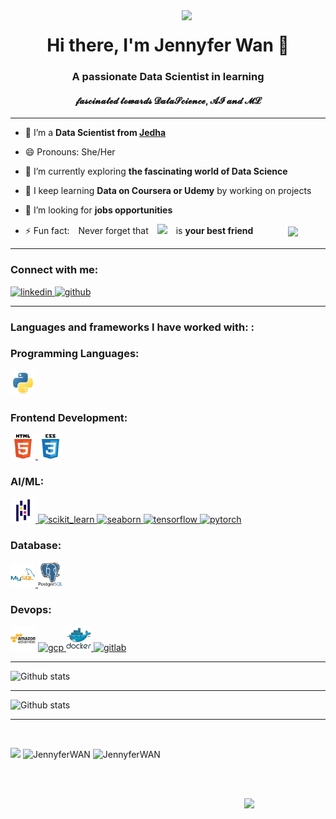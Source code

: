 
<img align='right' src="https://media.giphy.com/media/M9gbBd9nbDrOTu1Mqx/giphy.gif" width="230">

<h1 align="center">Hi there, I'm Jennyfer Wan 👋</h1>

<h3 align="center">A passionate Data Scientist in learning</h3> 
<h4 align="center">𝓯𝓪𝓼𝓬𝓲𝓷𝓪𝓽𝓮𝓭  𝓽𝓸𝔀𝓪𝓻𝓭𝓼  𝓓𝓪𝓽𝓪𝓢𝓬𝓲𝓮𝓷𝓬𝓮,  𝓐𝓘  𝓪𝓷𝓭  𝓜𝓛</h4>   
     
_______________________________________________________________________

- 👯 I’m a **Data Scientist from [Jedha](https://https://www.jedha.co/)**

- 😄 Pronouns: She/Her

- 🔭 I’m currently exploring **the fascinating world of Data Science**

- 🌱 I keep learning **Data on Coursera or Udemy** by working on projects

- 🤝 I’m looking for **jobs opportunities**

- ⚡ Fun fact:　Never forget that　<img src="http://assets.stickpng.com/images/580b57fcd9996e24bc43c51f.png" width="80">　is **your best friend**　　　　<img align="center" src="https://media4.giphy.com/media/Ll22OhMLAlVDb8UQWe/giphy.gif" width="60">

_______________________________________________________________________

<h3 align="left">Connect with me:</h3>
<p align="left">
<a href="https://www.linkedin.com/in/jennyferwan/" target="_blank" rel="noreferrer"> <img src="https://cdn-icons-png.flaticon.com/512/174/174857.png" alt="linkedin" width="40" height="40"/> </a> 
<a href="https://github.com/JennyferWAN/" target="_blank" rel="noreferrer"> <img src="https://upload.wikimedia.org/wikipedia/commons/thumb/9/91/Octicons-mark-github.svg/2048px-Octicons-mark-github.svg.png" alt="github" width="40" height="40"/> </a> </p>

_______________________________________________________________________

<h3 align="left">Languages and frameworks I have worked with: :</h3>

<p align="left"> 

<h3 align="left">Programming Languages:</h3>
<a href="https://www.python.org" target="_blank" rel="noreferrer"> <img src="https://raw.githubusercontent.com/devicons/devicon/master/icons/python/python-original.svg" alt="python" width="40" height="40"/> </a> 
  
  
<h3 align="left">Frontend Development:</h3>
<a href="https://www.w3.org/html/" target="_blank" rel="noreferrer"> <img src="https://raw.githubusercontent.com/devicons/devicon/master/icons/html5/html5-original-wordmark.svg" alt="html5" width="40" height="40"/> </a> 
<a href="https://www.w3schools.com/css/" target="_blank" rel="noreferrer"> <img src="https://raw.githubusercontent.com/devicons/devicon/master/icons/css3/css3-original-wordmark.svg" alt="css3" width="40" height="40"/> </a> 
    
    
<h3 align="left">AI/ML:</h3>  
<a href="https://pandas.pydata.org/" target="_blank" rel="noreferrer"> <img src="https://raw.githubusercontent.com/devicons/devicon/2ae2a900d2f041da66e950e4d48052658d850630/icons/pandas/pandas-original.svg" alt="pandas" width="40" height="40"/> </a>
<a href="https://scikit-learn.org/" target="_blank" rel="noreferrer"> <img src="https://upload.wikimedia.org/wikipedia/commons/0/05/Scikit_learn_logo_small.svg" alt="scikit_learn" width="40" height="40"/> </a>
<a href="https://seaborn.pydata.org/" target="_blank" rel="noreferrer"> <img src="https://seaborn.pydata.org/_images/logo-mark-lightbg.svg" alt="seaborn" width="40" height="40"/> </a> 
<a href="https://www.tensorflow.org" target="_blank" rel="noreferrer"> <img src="https://www.vectorlogo.zone/logos/tensorflow/tensorflow-icon.svg" alt="tensorflow" width="40" height="40"/> </a>
<a href="https://pytorch.org/" target="_blank" rel="noreferrer"> <img src="https://www.vectorlogo.zone/logos/pytorch/pytorch-icon.svg" alt="pytorch" width="40" height="40"/> </a> 


<h3 align="left">Database:</h3> 
<a href="https://www.mysql.com/" target="_blank" rel="noreferrer"> <img src="https://raw.githubusercontent.com/devicons/devicon/master/icons/mysql/mysql-original-wordmark.svg" alt="mysql" width="40" height="40"/> </a>
<a href="https://www.postgresql.org" target="_blank" rel="noreferrer"> <img src="https://raw.githubusercontent.com/devicons/devicon/master/icons/postgresql/postgresql-original-wordmark.svg" alt="postgresql" width="40" height="40"/> </a> 


<h3 align="left">Devops:</h3> 
<a href="https://aws.amazon.com" target="_blank" rel="noreferrer"> <img src="https://raw.githubusercontent.com/devicons/devicon/master/icons/amazonwebservices/amazonwebservices-original-wordmark.svg" alt="aws" width="40" height="40"/></a> 
<a href="https://cloud.google.com" target="_blank" rel="noreferrer"> <img src="https://www.vectorlogo.zone/logos/google_cloud/google_cloud-icon.svg" alt="gcp" width="40" height="40"/> </a> 
<a href="https://www.docker.com/" target="_blank" rel="noreferrer"> <img src="https://raw.githubusercontent.com/devicons/devicon/master/icons/docker/docker-original-wordmark.svg" alt="docker" width="40" height="40"/> </a> 
<a href="https://gitlab.com/gitlab-org/gitlab" target="_blank" rel="noreferrer"> <img src="https://about.gitlab.com/images/press/logo/jpg/gitlab-icon-rgb.jpg" alt="gitlab" width="40" height="40"/> </a> 
 </p>
    
_______________________________________________________________________
    
![Github stats](https://github-readme-stats.vercel.app/api?username=JennyferWAN)

_______________________________________________________________________
    
![Github stats](https://github-readme-stats.vercel.app/api/top-langs/?username=JennyferWAN)

_______________________________________________________________________
<br><p align="left">![](https://visitor-badge.laobi.icu/badge?page_id=JennyferWAN.JennyferWAN)
<img src="https://komarev.com/ghpvc/?username=JennyferWAN&label=Profile%20views&color=0e75b6&style=flat-square" alt="JennyferWAN" />
<img src="https://img.shields.io/github/followers/JennyferWAN?style=social" alt="JennyferWAN" /> </p> <br>

<br><img align='right' src="https://media0.giphy.com/media/kaTEw0JKFNTNa4485Y/giphy.webp" width="130"></br>
    


<!---
JennyferWAN/JennyferWAN is a ✨ special ✨ repository because its `README.md` (this file) appears on your GitHub profile.
You can click the Preview link to take a look at your changes.
--->
